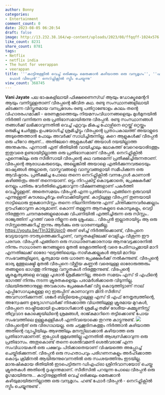 ```yaml
---
author: Bonny
categories:
- Entertainment
comment_count: 0
date: 2023-08-05 06:20:54
draft: false
image: http://13.232.38.164/wp-content/uploads/2023/08/ffqqff-1024x576.jpg
like_count: 8231
share_count: 8781
tags:
- Netflix
- netflix india
- The hunt for veerappan
- veerappan
title: '''കാട്ടിനുള്ളിൽ വെച്ച് ഒരിക്കലും മെരുക്കാൻ കഴിയാത്ത ഒരു വന്യമൃഗം'', ''ഹണ്ട്
  ഫോർ വീരപ്പൻ'' നെറ്ഫ്ലിക്സിൽ സ്ട്രീം ചെയ്യുന്നു'
view_count: 368745
---
```


**Vani Jayate** പല ഭാഷകളിലായി ഫിക്ഷണൈസ്ഡ് ആയും ഡോക്യൂമെന്ററി ആയും വന്നിട്ടുള്ളതാണ് വീരപ്പന്റെ ജീവിത കഥ. രണ്ടു സംസ്ഥാനങ്ങളിലായി കിടക്കുന്ന വിസ്തൃതമായ വനപ്രദേശം രണ്ടു പതിറ്റാണ്ടോളം കാലം തന്റെ വിഹാരരംഗമാക്കി - ഭരണകൂടത്തെയും നിയമസംവിധാനങ്ങളെയും മുൾമുനയിൽ നിർത്തി വന്നിരുന്ന ഒരു പ്രതിഭാസമായിരുന്നു വീരപ്പൻ. രണ്ടു സംസ്ഥാനങ്ങൾ തങ്ങൾക്ക് ലഭിക്കാവുന്നതിൽ വെച്ച് ഏറ്റവും മികച്ച ഫോഴ്സിനെ ഒറ്റയ്ക്ക് ഒറ്റയ്ക്കും ഒരുമിച്ചു ചേർത്തും ഉപയോഗിച്ച് ശ്രമിച്ചിട്ടും വീരപ്പന്റെ പ്രതാപകാലത്ത് അയാളുടെ അടുത്തെത്താൻ പോലും അവർക്ക് സാധിച്ചിരുന്നില്ല. കുറെ ആളുകൾക്ക് വീരപ്പൻ ഒരു ഹീറോ ആണ്... അതിലേറെ ആളുകൾക്ക് അയാൾ ദയയില്ലാത്ത അന്തകനും. എന്നാൽ ഏത് രീതിയിൽ വായിച്ചാലും ലോകത്ത് വേറെയൊരിടത്തും ഇതുവരെ ഉണ്ടായിട്ടില്ലാത്ത ഒരു പ്രതിഭാസമാണ് വീരപ്പൻ. [](https://cdn.boolokam.com/articles/2023/08/dqffff-2.jpg)നെറ്ഫ്ലിക്സിൽ എന്നെങ്കിലും ഒരു സീരീസായി വീരപ്പന്റെ കഥ വരുമെന്ന് പ്രതീക്ഷിച്ചിരുന്നതാണ്. വീരപ്പന്റെ ആരാധകരുടെയും, അല്ലെങ്കിൽ അയാളെ എതിർക്കുന്നവരുടെയും ഭാഷ്യങ്ങൾ അല്ലാതെ, വാസ്തവങ്ങളെ വാസ്തവങ്ങളായി സമീപിക്കുന്ന ഒരു ആവിഷ്കാരം. പ്രതീക്ഷിച്ച പോലെ തന്നെ നെറ്ഫ്ലിക്സിൽ വന്നപ്പോൾ കാണാൻ കഴിഞ്ഞതും അത് തന്നെയാണ്. ഒട്ടും നിറപ്പകിട്ട് കൊടുക്കാതെ, പ്രേക്ഷകർക്ക് നെല്ലും പതിരും വേർതിരിച്ചെടുക്കാവുന്ന വീക്ഷണങ്ങളാണ് പകർത്തി വെച്ചിട്ടുള്ളത്. അതെസമയം വീരപ്പൻ എന്ന പ്രതിഭാസം എങ്ങിനെ ഉരുവായി എന്നുള്ളത് കൗശലപൂർവ്വം ഒഴിവാക്കിയിട്ടുണ്ട്. കാട്ടിലുള്ള വീരപ്പന് തുണയായി നാട്ടിലൊരു ഇക്കോസിസ്റ്റം തന്നെ നിലനിന്നിരുന്നു എന്ന് ചിന്തിക്കുന്നവർക്കെല്ലാം ഊഹിക്കാവുന്ന കാര്യമാണ്. കൊന്ന് തള്ളുന്ന ആനകളുടെ കൊമ്പുകളും, വെട്ടി നിരത്തുന്ന ചന്ദനമരങ്ങളുമൊക്കെ വിപണിയിൽ എത്തിച്ചിരുന്ന ഒരു സിസ്റ്റം.. രാജ്യത്തിന് പുറത്ത് വരെ നീളുന്ന ഒരു ശ്രുംഖല... വീരപ്പൻ ഇല്ലാതായിട്ടും ആ ഒരു സിസ്റ്റത്തെക്കുറിച്ച് ഇന്നും ആർക്കും ഒരു ധാരണയുമില്ല. https://youtu.be/Tln328Upic0 അത് ഒഴിച്ച് നിർത്തിക്കൊണ്ട്, വീരപ്പനെ വേട്ടയാടുന്ന ദൗത്യത്തെക്കുറിച്ചാണ്, വസ്തുതകളിലേക്ക് വെളിച്ചം വീശുന്ന ഈ പരമ്പര. വീരപ്പൻ എങ്ങിനെ ഒരു സാധാരണക്കാരനായ ആനവേട്ടക്കാരനിൽ നിന്നും സാധാരണ ജനങ്ങളുടെ മുതൽ ഭരകൂടത്തിന്റെ വരെ പേടിസ്വപ്നമായി മാറി എന്നതിലേക്ക് ഓരോ ഘട്ടത്തിലെയും നാഴികക്കല്ലുകൾ ആയി മാറിയ സംഭവങ്ങളിലൂടെ, കൃത്യമായ ഒരു ധാരണ പ്രേക്ഷകർക്ക് നൽകുന്നുണ്ട്. വീരപ്പന്റെ ഭാര്യ മുത്തുലക്ഷ്മി മുതൽ വീരപ്പനെ വീഴ്ത്തിയ കണ്ണൻ വരെയുള്ള ഓരോരുത്തരും തങ്ങളുടെ ഭാഗത്തു നിന്നുള്ള വസ്തുതകൾ നിരത്തുന്നുണ്ട്. വീരപ്പന്റെ ക്രൂരകൃത്യങ്ങളെ വെള്ള പൂശാൻ ശ്രമിക്കുന്നില്ല, അതെ സമയം എസ് ടി എഫിന്റെ ഭാഗത്ത് നിന്നും നടന്ന ക്രൂരതകളെയും പരാമർശിക്കാതെ വിടുന്നില്ല. വിലയിരുത്താനുള്ള അവകാശം പ്രേക്ഷകർക്ക് വിട്ടു കൊടുത്തിട്ടാണ് നാല് എപ്പിസോഡുകളുള്ള ഒറ്റ ഇരുപ്പിന് കാണാവുന്ന മിനി സീരീസ് അവസാനിക്കുന്നത്. ശങ്കർ ബിദ്രിയെപ്പോലുള്ള എസ് ടി എഫ് നേതൃത്വത്തിന്റെ, അന്വേഷണ ഉദ്യോഗസ്ഥർക്ക് നിരക്കാത്ത വിധത്തിലുള്ള ക്രൂരമായ മുറകൾ, വീരപ്പനെ രാഷ്ട്രീയമായി ഉപയോഗിക്കാൻ ശ്രമിച്ച തമിഴ് ദേശീയ-കമ്മ്യൂണിസ്റ്റ് തീവ്രവാദ കോക്ക്ടെയിലിന്റെ ശ്രമങ്ങൾ, രാജ്‌കുമാറിനെ തട്ടിക്കൊണ്ട് പോയ സംഭവത്തിലെ ഉള്ളുകള്ളികൾ എന്നിവയൊക്കെ തുറന്നു കാട്ടുന്നുണ്ട്. [![](http://13.232.38.164/wp-content/uploads/2023/08/ffqqff-1024x576.jpg)](http://13.232.38.164/wp-content/uploads/2023/08/ffqqff.jpg)വീരപ്പന്റെത് ഒരു വീരഗാഥയല്ല. ഒരു ചട്ടക്കൂടിനകത്തും നിർത്താൻ കഴിയാത്ത അതിന്റെ വ്യാപ്തിയിലും ആഴത്തിലും മനസ്സിലാക്കാൻ കഴിയാത്ത ഒരു പ്രതിഭാസമാണത്. ഇപ്പോൾ ഭൂമുഖത്തില്ല എന്നതിൽ ആശ്വസിക്കാവുന്ന ഒരു പ്രതിഭാസം. അതുകൊണ്ട് തന്നെ ശെൽവമണി ശെൽവരാജ് എന്ന സംവിധായകൻ ഒരു പക്ഷവും പിടിക്കാതെയാണ് വിഷയത്തെ അപ്പ്രോച്ച് ചെയ്തിരിക്കുന്നത്. വീരപ്പൻ ഒരു സഹതാപവും പരിഗണനകളും അർഹിക്കാത്ത കൊടും ക്രിമിനൽ ആയിരുന്നുവെന്നതിൽ ഒരു സംശയത്തിനും ഇടയില്ല. മാനുഷികമായ രീതിയിൽ ഇടപെട്ടിരുന്ന ഡിഎഫ്ഓ ശ്രീനിവാസയോട് ചെയ്ത ക്രൂരതകൾ അതിന്റെ ദൃഷ്ടാന്തമാണ്. സീരീസിൽ പറയുന്ന പോലെ വീരപ്പൻ ഒരു മൃഗമായിരുന്നു... കാട്ടിനുള്ളതിൽ വെച്ച് ഒരിക്കലും മെരുക്കാൻ കഴിയുമായിരുന്നില്ലാത്ത ഒരു വന്യമൃഗം. ഹണ്ട് ഫോർ വീരപ്പൻ - നെറ്ഫ്ലിക്സിൽ സ്ട്രീം ചെയ്യുന്നുണ്ട് .